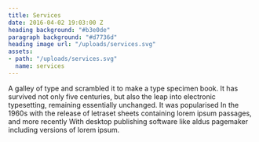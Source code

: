 ```yaml
---
title: Services
date: 2016-04-02 19:03:00 Z
heading background: "#b3e0de"
paragraph background: "#d7736d"
heading image url: "/uploads/services.svg"
assets:
- path: "/uploads/services.svg"
  name: services
---
```


A galley of type and scrambled it to make a type specimen book. It has survived not only five centuries, but also the leap into electronic typesetting, remaining essentially unchanged. It was popularised In the 1960s with the release of letraset sheets containing lorem ipsum passages, and more recently With desktop publishing software like aldus pagemaker including versions of lorem ipsum.
